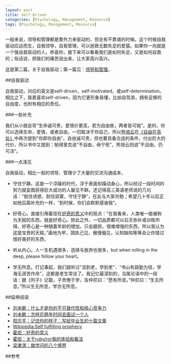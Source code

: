 ```yaml
---
layout: post
title: Self-Driven
categories: [Psychology, Management, Resource]
tags: [Psychology, Management, Resource]
---
```


一般来说，领导和管理都是靠外力来驱动的，但总有不靠谱的时候。这个时候自我驱动应运而生，自我领导，自我管理，可以拯救无数失足的爱猿。如果你一向就是一个强自我驱动的人，恭喜你，接下来可以看看我们是如何失足，又是如何自救的；俗话说，把我们的痛苦说出来，让大家高兴高兴。

这是第二篇，关于自我驱动；第一篇见：[领导和管理](http://dylanninin.com/blog/2013/12/07/management.html)。

##自我驱动

自我驱动，对应的英文是self-driven，self-motivated，或self-determination。相比之下，我更喜欢self-driven，因为它更形象易懂，比如自驾游，拥有足够的自由度，也附有相应的责任。

###一些补充

我们从小就会背“生命诚可贵，爱情价更高，若为自由故，两者皆可抛”。是的，你可以选择生命，爱情，或者自由，一切取决于你自己，所以[熊培云](http://zh.wikipedia.org/wiki/%E7%86%8A%E5%9F%B9%E4%BA%91)在[《自由在高处》](http://book.douban.com/subject/5401989/)中再次提到"你即你自由"。自由诚可贵，但也要具备合适的条件，付出巨大的代价，所以书中又提到：帕得里克说“不自由，毋宁死”，熊培云则说“不自由，仍可活”。

###一点浅见

自我驱动，相比一般的领导、管理少了大量的交流沟通成本，

* 守住宁静。这是一个浮躁的时代，浮于表面却躁动身心，所以经过一段时间的努力就妄图获得巨大成功的人屡见不鲜。还记得高三英语老师说的几句话：“抵住诱惑，耐住寂寞，守住宁静”，在此与大家共勉；希望几十年以后正如他后面补充的一样，“到时候，你们会默默感谢我”。

* 好奇心。直接引用霍炬在[好奇的意义](http://blog.devep.net/virushuo/2011/02/05/post_77.html)中的观点：“在我看来，人类唯一能被称为天赋的东西，就是好奇心。除此之外，一切品质都可以后天弥补或训练所得。好奇心是一种随着年龄的增加，只会磨损，很难增强的东西，所以我认为这是宝贵的天赋。”画地为牢，固执己见，傲慢偏见，认知缺陷等等会让你错过很好美好的东西，

* 听从内心。人一生机遇很多，选择与放弃也很多，but when rolling in the deep, please follow your heart。

* 学无所息。打记事起，我们就听过“活到老，学到老”、“书山有路勤为径，学海无涯苦作舟”，这都是老生常谈了。我记忆最深刻的，当属论语中的一段话：据《列子》记载，子贡倦于学，告仲尼曰：“愿有所息。”仲尼曰：“生无所息。”所以生无所息，学亦无所息。


##延伸阅读

* [刘未鹏：什么才是你的不可替代性和核心竞争力](http://mindhacks.cn/2009/01/14/make-yourself-irreplacable/)
* [刘未鹏：怎样花两年时间去面试一个人](http://mindhacks.cn/2011/11/04/how-to-interview-a-person-for-two-years/)
* [阳志平：记住你的样子：写给毕业生的十篇文章](http://www.yangzhiping.com/psy/remember-who-you-are.html)
* [Wikipedia:Self fulfilling prophecy](http://en.wikipedia.org/wiki/Self-fulfilling_prophecy)
* [霍炬：好奇的意义](http://blog.devep.net/virushuo/2011/02/05/post_77.html)
* [霍炬：关于ruby/ror我的体验和看法](http://blog.devep.net/virushuo/2011/03/23/rubyror.html)
* [梁漱溟：做学问的八个境界](http://www.ruanyifeng.com/blog/2013/09/liang_shuming.html)

##参考
